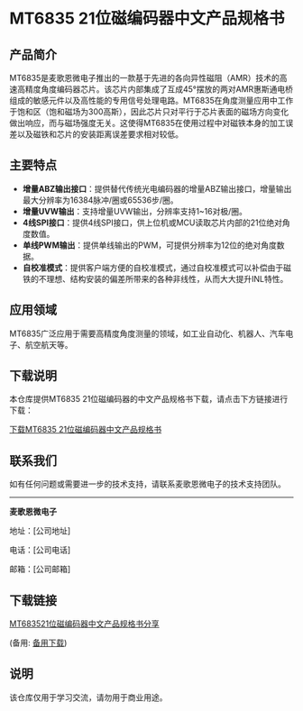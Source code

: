 # MT6835 21位磁编码器中文产品规格书

## 产品简介

MT6835是麦歌恩微电子推出的一款基于先进的各向异性磁阻（AMR）技术的高速高精度角度编码器芯片。该芯片内部集成了互成45°摆放的两对AMR惠斯通电桥组成的敏感元件以及高性能的专用信号处理电路。MT6835在角度测量应用中工作于饱和区（饱和磁场为300高斯），因此芯片只对平行于芯片表面的磁场方向变化做出响应，而与磁场强度无关。这使得MT6835在使用过程中对磁铁本身的加工误差以及磁铁和芯片的安装距离误差要求相对较低。

## 主要特点

- **增量ABZ输出接口**：提供替代传统光电编码器的增量ABZ输出接口，增量输出最大分辨率为16384脉冲/圈或65536步/圈。
- **增量UVW输出**：支持增量UVW输出，分辨率支持1~16对极/圈。
- **4线SPI接口**：提供4线SPI接口，供上位机或MCU读取芯片内部的21位绝对角度数值。
- **单线PWM输出**：提供单线输出的PWM，可提供分辨率为12位的绝对角度数据。
- **自校准模式**：提供客户端方便的自校准模式，通过自校准模式可以补偿由于磁铁的不理想、结构安装的偏差所带来的各种非线性，从而大大提升INL特性。

## 应用领域

MT6835广泛应用于需要高精度角度测量的领域，如工业自动化、机器人、汽车电子、航空航天等。

## 下载说明

本仓库提供MT6835 21位磁编码器的中文产品规格书下载，请点击下方链接进行下载：

[下载MT6835 21位磁编码器中文产品规格书](./MT6835_Product_Specification_CN.pdf)

## 联系我们

如有任何问题或需要进一步的技术支持，请联系麦歌恩微电子的技术支持团队。

---

**麦歌恩微电子**

地址：[公司地址]

电话：[公司电话]

邮箱：[公司邮箱]

## 下载链接
[MT683521位磁编码器中文产品规格书分享](https://pan.quark.cn/s/b76faea703ea) 

(备用: [备用下载](https://pan.baidu.com/s/185n48o3TzGslUJN1ZfixZw?pwd=6b41))

## 说明

该仓库仅用于学习交流，请勿用于商业用途。
